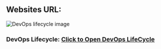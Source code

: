## Websites URL:
![DevOps lifecycle image]("https://vin-project.s3.amazonaws.com/project-images/mr+dramacydal.jpeg")
### DevOps Lifecycle: [Click to Open DevOps LifeCycle](https://www.geeksforgeeks.org/devops-lifecycle/) 